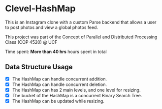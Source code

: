 # Clevel-HashMap

This is an Instagram clone with a custom Parse backend that allows a user to post photos and view a global photos feed.

This project was part of the Concept of Parallel and Distributed Processing Class (COP 4520) @ UCF

Time spent: **More than 40 hrs** hours spent in total

## Data Structure Usage

- [x] The HashMap can handle concurrent addition.
- [x] The HashMap can handle concurrent deletion.
- [x] The HashMap can has 2 main levels, and one level for resizing.
- [x] The bucket of the HashMap is a concurrent Binary Search Tree.
- [x] The HashMap can be updated while resizing.
